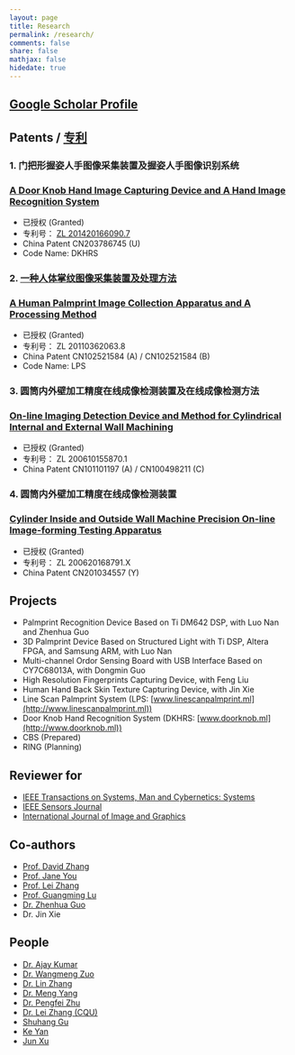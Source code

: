 ```yaml
---
layout: page
title: Research
permalink: /research/
comments: false
share: false
mathjax: false
hidedate: true
---
```


[Google Scholar Profile](http://scholar.google.com.hk/citations?user=zgRM4foAAAAJ&hl=en)
--------------

Patents / [专利](http://www.pss-system.gov.cn/sipopublicsearch/search/searchHomeIndex.shtml)
-------

### 1. 门把形握姿人手图像采集装置及握姿人手图像识别系统
### <a href="http://www.google.com/patents/CN203786745U?cl=en" target="_blank">A Door Knob Hand Image Capturing Device and A Hand Image Recognition System</a>

+ 已授权 (Granted)
+ 专利号： [ZL 201420166090.7](/docs/ZL201420166090.7.pdf)
+ China Patent CN203786745 (U)
+ Code Name: DKHRS

### 2. [一种人体掌纹图像采集装置及处理方法](http://www.linescanpalmprint.ml/docs/CN102521584B.pdf)
### <a href="http://www.google.com/patents/CN102521584B?cl=en" target="_blank">A Human Palmprint Image Collection Apparatus and A Processing Method</a>

+ 已授权 (Granted)
+ 专利号： ZL 20110362063.8
+ China Patent CN102521584 (A) / CN102521584 (B)
+ Code Name: LPS

### 3. 圆筒内外壁加工精度在线成像检测装置及在线成像检测方法
### <a href="http://www.google.com/patents/CN100498211C?cl=en" target="_blank">On-line Imaging Detection Device and Method for Cylindrical Internal and External Wall Machining</a>

+ 已授权 (Granted)
+ 专利号： ZL 200610155870.1
+ China Patent CN101101197 (A) / CN100498211 (C)

### 4. 圆筒内外壁加工精度在线成像检测装置
### <a href="https://www.google.com/patents/CN201034557Y?cl=en" target="_blank">Cylinder Inside and Outside Wall Machine Precision On-line Image-forming Testing Apparatus</a>

+ 已授权 (Granted)
+ 专利号： ZL 200620168791.X
+ China Patent CN201034557 (Y)


Projects
-------

+ Palmprint Recognition Device Based on Ti DM642 DSP, with Luo Nan and Zhenhua Guo
+ 3D Palmprint Device Based on Structured Light with Ti DSP, Altera FPGA, and Samsung ARM, with Luo Nan
+ Multi-channel Ordor Sensing Board with USB Interface Based on CY7C68013A, with Dongmin Guo
+ High Resolution Fingerprints Capturing Device, with Feng Liu
+ Human Hand Back Skin Texture Capturing Device, with Jin Xie
+ Line Scan Palmprint System (LPS: [www.linescanpalmprint.ml](http://www.linescanpalmprint.ml))
+ Door Knob Hand Recognition System (DKHRS: [www.doorknob.ml](http://www.doorknob.ml))
+ CBS (Prepared)
+ RING (Planning)

Reviewer for
---------

+ [IEEE Transactions on Systems, Man and Cybernetics: Systems](http://ieeexplore.ieee.org/xpl/RecentIssue.jsp?punumber=6221021)
+ [IEEE Sensors Journal](http://ieeexplore.ieee.org/xpl/RecentIssue.jsp?punumber=7361)
+ [International Journal of Image and Graphics](http://www.worldscientific.com/worldscinet/ijig)

Co-authors
---------

+ [Prof. David Zhang](http://www4.comp.polyu.edu.hk/~csdzhang)
+ [Prof. Jane You](http://www4.comp.polyu.edu.hk/~csyjia)
+ [Prof. Lei Zhang](http://www4.comp.polyu.edu.hk/~cslzhang)
+ [Prof. Guangming Lu](http://www.hitsz.edu.cn/body/shizi/detailen.php?strID=396)
+ [Dr. Zhenhua Guo](http://zhguo.global-optimization.com/)
+ Dr. Jin Xie


People
---------

+ [Dr. Ajay Kumar](http://www4.comp.polyu.edu.hk/~csajaykr)
+ [Dr. Wangmeng Zuo](http://homepage.hit.edu.cn/pages/wangmengzuo)
+ [Dr. Lin Zhang](http://sse.tongji.edu.cn/linzhang)
+ [Dr. Meng Yang](http://www.yangmeng.org.cn/)
+ [Dr. Pengfei Zhu](http://www4.comp.polyu.edu.hk/~cspzhu)
+ [Dr. Lei Zhang (CQU)](http://www.leizhang.tk)
+ [Shuhang Gu](https://sites.google.com/site/shuhanggu/home)
+ [Ke Yan](http://yanke23.tk/)
+ [Jun Xu](http://wangliuqing.tk/)
